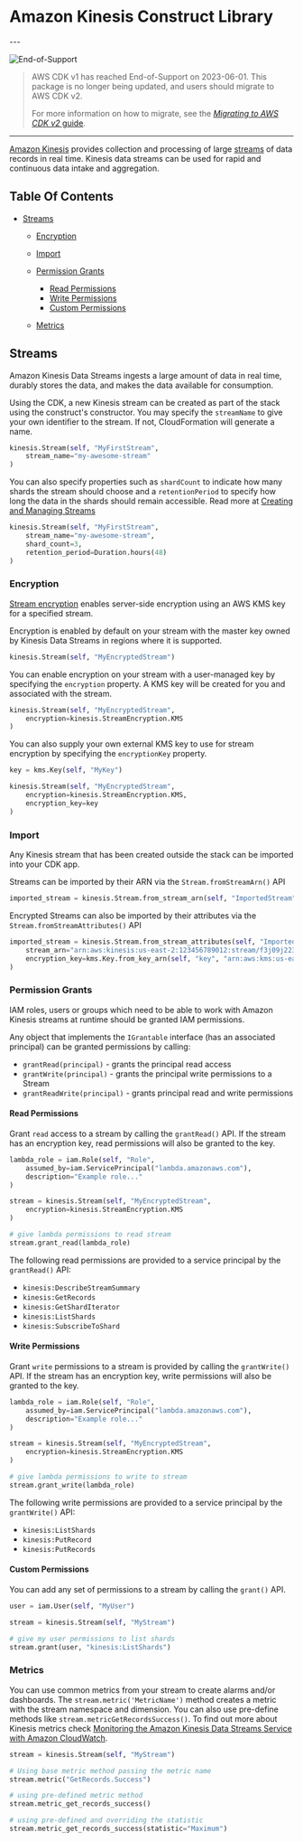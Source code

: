 # Amazon Kinesis Construct Library

<!--BEGIN STABILITY BANNER-->---


![End-of-Support](https://img.shields.io/badge/End--of--Support-critical.svg?style=for-the-badge)

> AWS CDK v1 has reached End-of-Support on 2023-06-01.
> This package is no longer being updated, and users should migrate to AWS CDK v2.
>
> For more information on how to migrate, see the [*Migrating to AWS CDK v2* guide](https://docs.aws.amazon.com/cdk/v2/guide/migrating-v2.html).

---
<!--END STABILITY BANNER-->

[Amazon Kinesis](https://docs.aws.amazon.com/streams/latest/dev/introduction.html) provides collection and processing of large
[streams](https://aws.amazon.com/streaming-data/) of data records in real time. Kinesis data streams can be used for rapid and continuous data
intake and aggregation.

## Table Of Contents

* [Streams](#streams)

  * [Encryption](#encryption)
  * [Import](#import)
  * [Permission Grants](#permission-grants)

    * [Read Permissions](#read-permissions)
    * [Write Permissions](#write-permissions)
    * [Custom Permissions](#custom-permissions)
  * [Metrics](#metrics)

## Streams

Amazon Kinesis Data Streams ingests a large amount of data in real time, durably stores the data, and makes the data available for consumption.

Using the CDK, a new Kinesis stream can be created as part of the stack using the construct's constructor. You may specify the `streamName` to give
your own identifier to the stream. If not, CloudFormation will generate a name.

```python
kinesis.Stream(self, "MyFirstStream",
    stream_name="my-awesome-stream"
)
```

You can also specify properties such as `shardCount` to indicate how many shards the stream should choose and a `retentionPeriod`
to specify how long the data in the shards should remain accessible.
Read more at [Creating and Managing Streams](https://docs.aws.amazon.com/streams/latest/dev/working-with-streams.html)

```python
kinesis.Stream(self, "MyFirstStream",
    stream_name="my-awesome-stream",
    shard_count=3,
    retention_period=Duration.hours(48)
)
```

### Encryption

[Stream encryption](https://docs.aws.amazon.com/AWSCloudFormation/latest/UserGuide/aws-properties-kinesis-stream-streamencryption.html) enables
server-side encryption using an AWS KMS key for a specified stream.

Encryption is enabled by default on your stream with the master key owned by Kinesis Data Streams in regions where it is supported.

```python
kinesis.Stream(self, "MyEncryptedStream")
```

You can enable encryption on your stream with a user-managed key by specifying the `encryption` property.
A KMS key will be created for you and associated with the stream.

```python
kinesis.Stream(self, "MyEncryptedStream",
    encryption=kinesis.StreamEncryption.KMS
)
```

You can also supply your own external KMS key to use for stream encryption by specifying the `encryptionKey` property.

```python
key = kms.Key(self, "MyKey")

kinesis.Stream(self, "MyEncryptedStream",
    encryption=kinesis.StreamEncryption.KMS,
    encryption_key=key
)
```

### Import

Any Kinesis stream that has been created outside the stack can be imported into your CDK app.

Streams can be imported by their ARN via the `Stream.fromStreamArn()` API

```python
imported_stream = kinesis.Stream.from_stream_arn(self, "ImportedStream", "arn:aws:kinesis:us-east-2:123456789012:stream/f3j09j2230j")
```

Encrypted Streams can also be imported by their attributes via the `Stream.fromStreamAttributes()` API

```python
imported_stream = kinesis.Stream.from_stream_attributes(self, "ImportedEncryptedStream",
    stream_arn="arn:aws:kinesis:us-east-2:123456789012:stream/f3j09j2230j",
    encryption_key=kms.Key.from_key_arn(self, "key", "arn:aws:kms:us-east-1:123456789012:key/12345678-1234-1234-1234-123456789012")
)
```

### Permission Grants

IAM roles, users or groups which need to be able to work with Amazon Kinesis streams at runtime should be granted IAM permissions.

Any object that implements the `IGrantable` interface (has an associated principal) can be granted permissions by calling:

* `grantRead(principal)` - grants the principal read access
* `grantWrite(principal)` - grants the principal write permissions to a Stream
* `grantReadWrite(principal)` - grants principal read and write permissions

#### Read Permissions

Grant `read` access to a stream by calling the `grantRead()` API.
If the stream has an encryption key, read permissions will also be granted to the key.

```python
lambda_role = iam.Role(self, "Role",
    assumed_by=iam.ServicePrincipal("lambda.amazonaws.com"),
    description="Example role..."
)

stream = kinesis.Stream(self, "MyEncryptedStream",
    encryption=kinesis.StreamEncryption.KMS
)

# give lambda permissions to read stream
stream.grant_read(lambda_role)
```

The following read permissions are provided to a service principal by the `grantRead()` API:

* `kinesis:DescribeStreamSummary`
* `kinesis:GetRecords`
* `kinesis:GetShardIterator`
* `kinesis:ListShards`
* `kinesis:SubscribeToShard`

#### Write Permissions

Grant `write` permissions to a stream is provided by calling the `grantWrite()` API.
If the stream has an encryption key, write permissions will also be granted to the key.

```python
lambda_role = iam.Role(self, "Role",
    assumed_by=iam.ServicePrincipal("lambda.amazonaws.com"),
    description="Example role..."
)

stream = kinesis.Stream(self, "MyEncryptedStream",
    encryption=kinesis.StreamEncryption.KMS
)

# give lambda permissions to write to stream
stream.grant_write(lambda_role)
```

The following write permissions are provided to a service principal by the `grantWrite()` API:

* `kinesis:ListShards`
* `kinesis:PutRecord`
* `kinesis:PutRecords`

#### Custom Permissions

You can add any set of permissions to a stream by calling the `grant()` API.

```python
user = iam.User(self, "MyUser")

stream = kinesis.Stream(self, "MyStream")

# give my user permissions to list shards
stream.grant(user, "kinesis:ListShards")
```

### Metrics

You can use common metrics from your stream to create alarms and/or dashboards. The `stream.metric('MetricName')` method creates a metric with the stream namespace and dimension. You can also use pre-define methods like `stream.metricGetRecordsSuccess()`. To find out more about Kinesis metrics check [Monitoring the Amazon Kinesis Data Streams Service with Amazon CloudWatch](https://docs.aws.amazon.com/streams/latest/dev/monitoring-with-cloudwatch.html).

```python
stream = kinesis.Stream(self, "MyStream")

# Using base metric method passing the metric name
stream.metric("GetRecords.Success")

# using pre-defined metric method
stream.metric_get_records_success()

# using pre-defined and overriding the statistic
stream.metric_get_records_success(statistic="Maximum")
```
